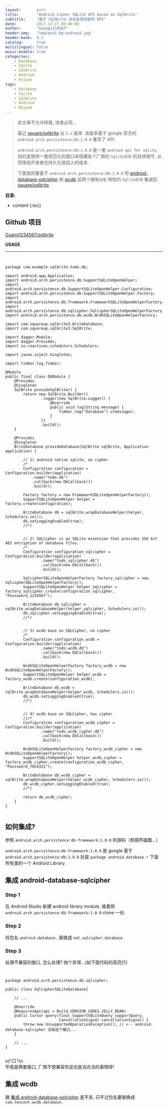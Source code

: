 ```yaml
---
layout:       post
title:        "Android Cipher SQLite API based on SqlBrite"
subtitle:     "基于 SqlBrite 添加支持加密的 API"
date:         2017-12-27 00:00:00
author:       "Guang1234567"
header-img:   "img/post-bg-android.jpg"
header-mask:  0.3
catalog:      true
multilingual: false
music-enable: true
categories:
    - Database
    - Sqlite
    - SqlBrite
    - Android
    - Rxjava
tags:
    - Database
    - Sqlite
    - SqlBrite
    - Android
    - Rxjava
---
```



> 此文章不允许转载, 违者必究...

> 最近  <i class="fa fa-github fa-lg"></i> [square/sqlbrite] 出 `3.x` 版本. 
> 该版本基于 google 官方的 `android.arch.persistence:db:1.0.0` 重写了 API.
> 
> `android.arch.persistence:db:1.0.0` 是一套 `android api for sqlite`,
> 目的是提供一套规范化的接口来隐藏各个厂商的 `Sqlite实现` 的具体细节, 从而降低开发者在持久化层投入的成本.
> 
> 下面我将要基于 `android.arch.persistence:db:1.0.0` 将 [android-database-sqlcipher][] 和 [wcdb][] 这两个拥有`加密` 特性的 `Sqlite实现` 集成到 [square/sqlbrite].

**目录:**

* content
{:toc}


## Github 项目

[Guang1234567/sqlbrite][] <i class="fa fa-hand-o-left fa-lg"></i>

**USAGE**

------

<pre class="line-numbers" data-start="1" data-line="88-97,100"><code class="language-java">

package com.example.sqlbrite.todo.db;

import android.app.Application;
import android.arch.persistence.db.SupportSQLiteOpenHelper;
import android.arch.persistence.db.SupportSQLiteOpenHelper.Configuration;
import android.arch.persistence.db.SupportSQLiteOpenHelper.Factory;
import android.arch.persistence.db.framework.FrameworkSQLiteOpenHelperFactory;
import android.arch.persistence.db.sqlcipher.SqlcipherSQLiteOpenHelperFactory;
import android.arch.persistence.db.wcdb.WcdbSQLiteOpenHelperFactory;

import com.squareup.sqlbrite3.BriteDatabase;
import com.squareup.sqlbrite3.SqlBrite;

import dagger.Module;
import dagger.Provides;
import io.reactivex.schedulers.Schedulers;

import javax.inject.Singleton;

import timber.log.Timber;

@Module
public final class DbModule {
    @Provides
    @Singleton
    SqlBrite provideSqlBrite() {
        return new SqlBrite.Builder()
                .logger(new SqlBrite.Logger() {
                    @Override
                    public void log(String message) {
                        Timber.tag("Database").v(message);
                    }
                })
                .build();
    }

    @Provides
    @Singleton
    BriteDatabase provideDatabase(SqlBrite sqlBrite, Application application) {

        // 1) android native sqlite, no cipher
        /*
        Configuration configuration = Configuration.builder(application)
            .name("todo.db")
            .callback(new DbCallback())
            .build();

        Factory factory = new FrameworkSQLiteOpenHelperFactory();
        SupportSQLiteOpenHelper helper = factory.create(configuration);

        BriteDatabase db = sqlBrite.wrapDatabaseHelper(helper, Schedulers.io());
        db.setLoggingEnabled(true);
        //*/


        // 2) SQLCipher is an SQLite extension that provides 256 bit AES encryption of database files.
        /*
        Configuration configuration_sqlcipher = Configuration.builder(application)
                .name("todo_sqlcipher.db")
                .callback(new DbCallback())
                .build();

        SqlcipherSQLiteOpenHelperFactory factory_sqlcipher = new SqlcipherSQLiteOpenHelperFactory();
        SupportSQLiteOpenHelper helper_sqlcipher = factory_sqlcipher.create(configuration_sqlcipher, "Passsword_1234567");

        BriteDatabase db_sqlcipher = sqlBrite.wrapDatabaseHelper(helper_sqlcipher, Schedulers.io());
        db_sqlcipher.setLoggingEnabled(true);
        //*/


        // 3) wcdb base on SQLCipher, no cipher
        /*
        Configuration configuration_wcdb = Configuration.builder(application)
                .name("todo_wcdb.db")
                .callback(new DbCallback())
                .build();

        WcdbSQLiteOpenHelperFactory factory_wcdb = new WcdbSQLiteOpenHelperFactory();
        SupportSQLiteOpenHelper helper_wcdb = factory_wcdb.create(configuration_wcdb);

        BriteDatabase db_wcdb = sqlBrite.wrapDatabaseHelper(helper_wcdb, Schedulers.io());
        db_wcdb.setLoggingEnabled(true);
        //*/


        // 4) wcdb base on SQLCipher, has cipher
        ///*
        Configuration configuration_wcdb_cipher = Configuration.builder(application)
                .name("todo_wcdb_cipher.db")
                .callback(new DbCallback())
                .build();

        WcdbSQLiteOpenHelperFactory factory_wcdb_cipher = new WcdbSQLiteOpenHelperFactory();
        SupportSQLiteOpenHelper helper_wcdb_cipher = factory_wcdb_cipher.create(configuration_wcdb_cipher, "Passsword_7654321");

        BriteDatabase db_wcdb_cipher = sqlBrite.wrapDatabaseHelper(helper_wcdb_cipher, Schedulers.io());
        db_wcdb_cipher.setLoggingEnabled(true);
        //*/

        return db_wcdb_cipher;
    }
}

</code></pre>
## 如何集成?

参照 `android.arch.persistence:db-framework:1.0.0` 的源码（照葫芦画瓢...）

`android.arch.persistence:db-framework:1.0.0` 是 google 基于 `android.arch.persistence:db:1.0.0` 封装 `package android.database.*` 下面所有类的一个 Android Library. 


## 集成 android-database-sqlcipher

### Step 1

在 Android Studio 新建 android library module, 接着把 `android.arch.persistence:db-framework:1.0.0` clone 一份.

### Step 2

将包名 `android.database.` 替换成 `net.sqlcipher.database.` 

### Step 3

处理不兼容的接口, 怎么处理? 抛个异常...(如下面代码的高亮行)

<pre class="line-numbers" data-start="1" data-line="11"><code class="language-java">

package android.arch.persistence.db.sqlcipher;

public class SqlcipherSQLiteDatabase{
    
    // ...
    
    @Override
    @RequiresApi(api = Build.VERSION_CODES.JELLY_BEAN)
    public Cursor query(final SupportSQLiteQuery supportQuery,
                        CancellationSignal cancellationSignal) {
        throw new UnsupportedOperationException(); // <-- android-database-sqlcipher 没有这个接口...
    }
    
    // ...
}

</code></pre>

<p class="tip-green">
  <i class="fa fa-flag fa-2x pull-left faa-float animated"></i>o(╯□╰)o<br>毕竟是两套接口, 厂商不想兼容你这也是没办法的事情呀!
</p>


## 集成 wcdb

跟 [集成 android-database-sqlcipher](#集成-android-database-sqlcipher) 差不多, 只不过包名要替换成 `com.tencent.wcdb.database.`


[square/sqlbrite]: https://github.com/square/sqlbrite
[android-database-sqlcipher]: https://github.com/sqlcipher/android-database-sqlcipher
[wcdb]: https://github.com/Tencent/wcdb
[Guang1234567/sqlbrite]: https://github.com/Guang1234567/sqlbrite



